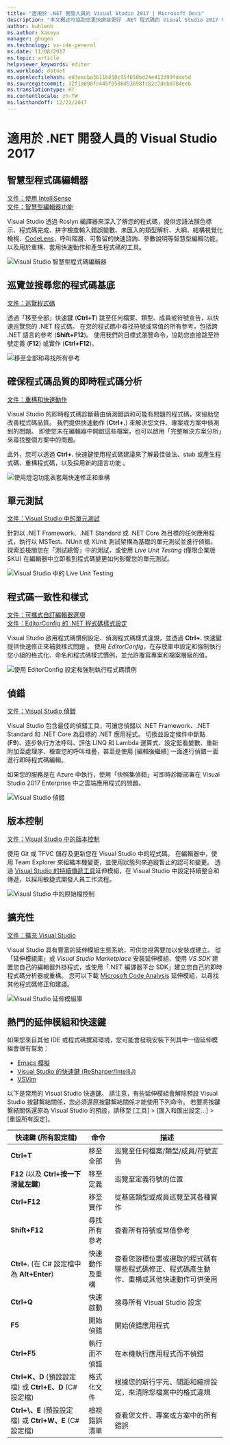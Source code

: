 ```yaml
---
title: "適用於 .NET 開發人員的 Visual Studio 2017 | Microsoft Docs"
description: "本文概述可協助您更快撰寫更好 .NET 程式碼的 Visual Studio 2017 功能。"
author: kuhlenh
ms.author: kaseyu
manager: ghogen
ms.technology: vs-ide-general
ms.date: 11/08/2017
ms.topic: article
helpviewer_keywords: editor
ms.workload: dotnet
ms.openlocfilehash: ed3eacba3611b010c95f650bd24e412d99fdde5d
ms.sourcegitcommit: 32f1a690fc445f9586d53698fc82c7debd784eeb
ms.translationtype: HT
ms.contentlocale: zh-TW
ms.lasthandoff: 12/22/2017
---
```

# <a name="visual-studio-2017-for-net-developers"></a>適用於 .NET 開發人員的 Visual Studio 2017

## <a name="smart-code-editor"></a>智慧型程式碼編輯器
[文件：使用 IntelliSense](using-intellisense.md)  
[文件：智慧型編輯器功能](writing-code-in-the-code-and-text-editor.md)

Visual Studio 透過 Roslyn 編譯器來深入了解您的程式碼，提供您語法顏色標示、程式碼完成、拼字檢查輸入錯誤變數、未匯入的類型解析、大綱、結構視覺化檢視、[CodeLens](find-code-changes-and-other-history-with-codelens.md)，呼叫階層、可暫留的快速諮詢、參數說明等智慧型編輯功能，以及用於重構、套用快速動作和產生程式碼的工具。
 
![Visual Studio 智慧型程式碼編輯器](../ide/media/VSIDE_Productivity_SmartCodeEditor.png "VSIDE_Productivity_SmartCodeEditor")  

## <a name="navigate-and-search-your-codebase"></a>巡覽並搜尋您的程式碼基底
[文件：巡覽程式碼](navigating-code.md)

透過「移至全部」快速鍵 (**Ctrl+T**) 跳至任何檔案、類型、成員或符號宣告，以快速巡覽您的 .NET 程式碼。 在您的程式碼中尋找符號或常值的所有參考，包括跨 .NET 語言的參考 (**Shift+F12**)。 使用我們的目標式瀏覽命令，協助您直接跳至符號定義 (**F12**) 或實作 (**Ctrl+F12**)。

![移至全部和尋找所有參考](../ide/media/VSIDE_Productivity_Navigation.png "VSIDE_Productivity_Navigation")  

## <a name="live-code-analysis-for-code-quality"></a>確保程式碼品質的即時程式碼分析
[文件：重構和快速動作](refactoring-code-generation-quick-actions.md)

Visual Studio 的即時程式碼診斷藉由偵測錯誤和可能有問題的程式碼，來協助您改善程式碼品質。 我們提供快速動作 (**Ctrl+.**) 來解決您文件、專案或方案中偵測到的問題。 即使您未在編輯器中開啟這些檔案，也可以啟用「完整解決方案分析」來尋找整個方案中的問題。 

此外，您可以透過 **Ctrl+.** 快速鍵使用程式碼建議來了解最佳做法、stub 或產生程式碼、重構程式碼，以及採用新的語言功能 。

![使用燈泡功能表套用快速修正和重構](../ide/media/VSIDE_Productivity_CodeAnalysis.png "VSIDE_Productivity_CodeAnalysis")  

## <a name="unit-testing"></a>單元測試
[文件：Visual Studio 中的單元測試](../test/improve-code-quality.md)

針對以 .NET Framework、.NET Standard 或 .NET Core 為目標的任何應用程式，執行以 MSTest、NUnit 或 XUnit 測試架構為基礎的單元測試並進行偵錯。 探索並檢閱您在「測試總管」中的測試，或使用 *Live Unit Testing* (僅限企業版 SKU) 在編輯器中立即看到程式碼變更如何影響您的單元測試。 

![Visual Studio 中的 Live Unit Testing](../ide/media/VSIDE_Productivity_LiveUnitTesting.png "VSIDE_Productivity_LiveUnitTesting")  

## <a name="code-consistency-and-style"></a>程式碼一致性和樣式
[文件：可攜式自訂編輯器選項](create-portable-custom-editor-options.md)  
[文件：EditorConfig 的 .NET 程式碼樣式設定](editorconfig-code-style-settings-reference.md)

Visual Studio 啟用程式碼慣例設定、偵測程式碼樣式違規，並透過 **Ctrl+.** 快速鍵提供快速修正來補救樣式問題 。 使用 *EditorConfig*，在存放庫中設定和強制執行您小組的格式化、命名和程式碼樣式慣例，並允許覆寫專案和檔案層級的值。 

![使用 EditorConfig 設定和強制執行程式碼慣例](../ide/media/VSIDE_Productivity_CodeStyle.png "VSIDE_Productivity_CodeStyle")  

## <a name="debugging"></a>偵錯
[文件：Visual Studio 偵錯](../debugger/index.md)

Visual Studio 包含最佳的偵錯工具，可讓您偵錯以 .NET Framework、.NET Standard 和 .NET Core 為目標的 .NET 應用程式。 切換並設定條件中斷點 (**F9**)、逐步執行方法呼叫、評估 LINQ 和 Lambda 運算式、設定監看變數、重新附加至處理序、檢查您的呼叫堆疊，甚至是使用 [編輯後繼續] 一面進行偵錯一面進行即時程式碼編輯。 

如果您的服務是在 Azure 中執行，使用「快照集偵錯」可即時診斷部署在 Visual Studio 2017 Enterprise 中之雲端應用程式的問題。

![Visual Studio 偵錯](../ide/media/VSIDE_Productivity_Debugging.png "VSIDE_Productivity_Debugging")  

## <a name="version-control"></a>版本控制
[文件：Visual Studio 中的版本控制](/vsts/index)

使用 Git 或 TFVC 儲存及更新您在 Visual Studio 中的程式碼。 在編輯器中，使用 Team Explorer 來組織本機變更，並使用狀態列來追蹤暫止的認可和變更。 透過 [Visual Studio 的持續傳遞工具](https://marketplace.visualstudio.com/items?itemName=VSIDEDevOpsMSFT.ContinuousDeliveryToolsforVisualStudio)延伸模組，在 Visual Studio 中設定持續整合和傳遞，以採用敏捷式開發人員工作流程。

![Visual Studio 中的原始檔控制](../ide/media/VSIDE_Productivity_SourceControl.png "VSIDE_Productivity_SourceControl")

## <a name="extensibility"></a>擴充性
[文件：擴充 Visual Studio](../extensibility/index.md)

Visual Studio 具有豐富的延伸模組生態系統，可供您視需要加以安裝或建立。 從「延伸模組庫」或 *Visual Studio Marketplace* 安裝延伸模組、使用 *VS SDK* 建置您自己的編輯器外掛程式，或使用「.NET 編譯器平台 SDK」建立您自己的即時程式碼分析器或重構。 您可以下載 [Microsoft Code Analysis](https://marketplace.visualstudio.com/items?itemName=VisualStudioPlatformTeam.MicrosoftCodeAnalysis2017) 延伸模組，以尋找其他程式碼修正和建議。 

![Visual Studio 延伸模組庫](../ide/media/VSIDE_Productivity_Extensibility.png "VSIDE_Productivity_Extensibility")  

## <a name="popular-extensions--shortcuts"></a>熱門的延伸模組和快速鍵
如果您來自其他 IDE 或程式碼撰寫環境，您可能會發現安裝下列其中一個延伸模組會很有幫助：
- [Emacs 模擬](https://marketplace.visualstudio.com/items?itemName=VisualStudioProductTeam.Emacsemulation)
- [Visual Studio 的快速鍵 (ReSharper/IntelliJ)](https://marketplace.visualstudio.com/items?itemName=JustinClareburtMSFT.HotKeys2017-KeyboardShortcuts)
- [VSVim](https://marketplace.visualstudio.com/items?itemName=JaredParMSFT.VsVim)

以下是常用的 Visual Studio 快速鍵。 請注意，有些延伸模組會解除預設 Visual Studio 按鍵繫結關係，您必須還原按鍵繫結關係才能使用下列命令。 若要將按鍵繫結關係還原為 Visual Studio 的預設，請移至 [工具] > [匯入和匯出設定...] > [重設所有設定]。

| 快速鍵 (所有設定檔) | 命令 | 描述 |
|-|-|-| 
| **Ctrl+T** | 移至全部 | 巡覽至任何檔案/類型/成員/符號宣告 |
| **F12** (以及 **Ctrl+按一下滑鼠左鍵**) | 移至定義 | 巡覽至定義符號的位置 |
| **Ctrl+F12** | 移至實作 | 從基底類型或成員巡覽至其各種實作 |
| **Shift+F12** | 尋找所有參考 | 查看所有符號或常值參考 |
| **Ctrl+.** (在 C# 設定檔中為 **Alt+Enter**) | 快速動作及重構 | 查看您游標位置或選取的程式碼有哪些程式碼修正、程式碼產生動作、重構或其他快速動作可供使用 |
| **Ctrl+Q** | 快速啟動 | 搜尋所有 Visual Studio 設定 |
| **F5** | 開始偵錯 | 開始偵錯應用程式 |
| **Ctrl+F5** | 執行而不偵錯 | 在本機執行應用程式而不偵錯 |
| **Ctrl+K、D** (預設設定檔) 或 **Ctrl+E、D** (C# 設定檔) | 格式化文件 | 根據您的新行字元、間距和縮排設定，來清除您檔案中的格式違規 |
| **Ctrl+\\、E** (預設設定檔) 或 **Ctrl+W、E** (C# 設定檔) | 檢視錯誤清單 | 查看您文件、專案或方案中的所有錯誤 |


